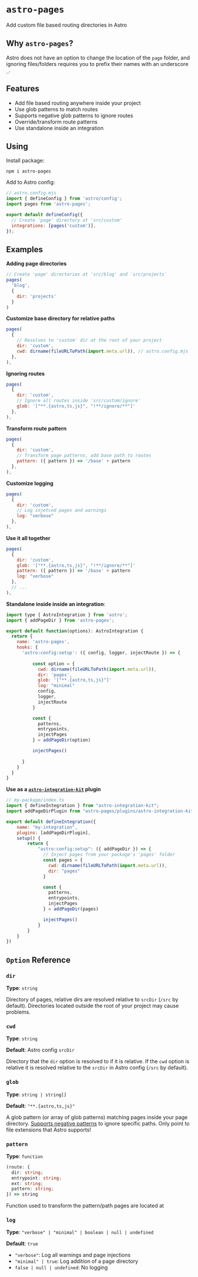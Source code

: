 # `astro-pages`

Add custom file based routing directories in Astro

## Why `astro-pages`?

Astro does not have an option to change the location of the `page` folder, and ignoring files/folders  requires you to prefix their names with an underscore `_`.

## Features
- Add file based routing anywhere inside your project
- Use glob patterns to match routes
- Supports negative glob patterns to ignore routes
- Override/transform route patterns
- Use standalone inside an integration

## Using

Install package:

```
npm i astro-pages  
```

Add to Astro config:
```js
// astro.config.mjs
import { defineConfig } from 'astro/config';
import pages from 'astro-pages';

export default defineConfig({
  // Create 'page' directory at 'src/custom'
  integrations: [pages('custom')],
});
```

## Examples

**Adding page directories**

```js
// Create 'page' directories at 'src/blog' and `src/projects`
pages(
  'blog', 
  {
    dir: 'projects'
  }
)
```

**Customize base directory for relative paths**

```js
pages(
  {
    // Resolves to 'custom' dir at the root of your project
    dir: 'custom',
    cwd: dirname(fileURLToPath(import.meta.url)), // astro.config.mjs
  },
),
```

**Ignoring routes**

```js
pages(
  {
    dir: 'custom',
    // Ignore all routes inside 'src/custom/ignore'
    glob: '["**.{astro,ts,js}", "!**/ignore/**"]'
  },
),
```

**Transform route pattern**

```js
pages(
  {
    dir: 'custom',
    // Transform page patterns, add base path to routes
    pattern: ({ pattern }) => '/base' + pattern 
  },
),
```

**Customize logging**

```js
pages(
  {
    dir: 'custom',
    // Log injetced pages and warnings
    log: "verbose"
  },
),
```

**Use it all together**

```js
pages(
  {
    dir: 'custom',
    glob: '["**.{astro,ts,js}", "!**/ignore/**"]'
    pattern: ({ pattern }) => '/base' + pattern 
    log: "verbose"
  },
  // ...
),
```

**Standalone inside inside an integration**:

```js
import type { AstroIntegration } from 'astro';
import { addPageDir } from 'astro-pages';

export default function(options): AstroIntegration {  
  return {
    name: 'astro-pages',
    hooks: {
      'astro:config:setup': ({ config, logger, injectRoute }) => {
        
          const option = {
            cwd: dirname(fileURLToPath(import.meta.url)),
            dir: 'pages',
            glob: '["**.{astro,ts,js}"]'
            log: "minimal"
            config,
            logger,
            injectRoute
          }

          const { 
            patterns, 
            entrypoints,
            injectPages 
          } = addPageDir(option)

          injectPages()
  
      }
    }
  }
}
```

**Use as a [`astro-integration-kit`](https://astro-integration-kit.netlify.app/getting-started/installation/) plugin**

```js
// my-package/index.ts
import { defineIntegration } from "astro-integration-kit";
import addPageDirPlugin from "astro-pages/plugins/astro-integration-kit.ts";

export default defineIntegration({
    name: "my-integration",
    plugins: [addPageDirPlugin],
    setup() {
        return {
            "astro:config:setup": ({ addPageDir }) => {
              // Inject pages from your package's 'pages' folder
              const pages = {
                cwd: dirname(fileURLToPath(import.meta.url)),
                dir: "pages"
              }

              const {
                patterns,
                entrypoints,
                injectPages
              } = addPageDir(pages)

              injectPages()
            }
        }
    }
})
```

## `Option` Reference

### `dir`

**Type**: `string`

Directory of pages, relative dirs are resolved relative to `srcDir` (`/src` by default). Directories located outside the root of your project may cause problems.

### `cwd`

**Type**: `string`

**Default**: Astro config `srcDir`

Directory that the `dir` option is resolved to if it is relative. If the `cwd` option is relative it is resolved relative to the `srcDir` in Astro config (`/src` by default).

### `glob`

**Type**: `string | string[]`

**Default**: `"**.{astro,ts,js}"`

A glob pattern (or array of glob patterns) matching pages inside your page directory. [Supports negative patterns](https://www.npmjs.com/package/fast-glob#how-to-exclude-directory-from-reading) to ignore specific paths. Only point to file extensions that Astro supports!

### `pattern`

**Type**: `function`

```ts
(route: {
  dir: string;
  entrypoint: string;
  ext: string;
  pattern: string;
}) => string
```

Function used to transform the pattern/path pages are located at

### `log`

**Type**: `"verbose" | "minimal" | boolean | null | undefined`

**Default**: `true`

- `"verbose"`: Log all warnings and page injections
- `"minimal" | true`: Log addition of a page directory
- `false | null | undefined`: No logging
